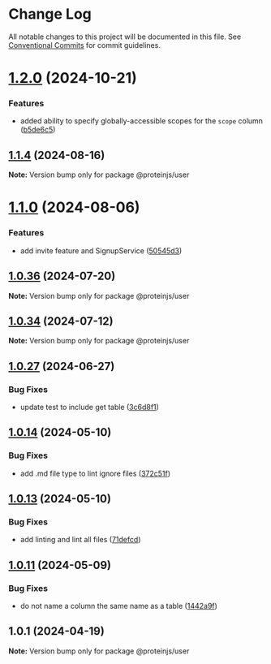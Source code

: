 # Change Log

All notable changes to this project will be documented in this file.
See [Conventional Commits](https://conventionalcommits.org) for commit guidelines.

# [1.2.0](https://github.com/proteinjs/user/compare/@proteinjs/user@1.1.11...@proteinjs/user@1.2.0) (2024-10-21)


### Features

* added ability to specify globally-accessible scopes for the `scope` column ([b5de6c5](https://github.com/proteinjs/user/commit/b5de6c58f9c4d3dbb0288132699aeaf164b2bf05))





## [1.1.4](https://github.com/proteinjs/user/compare/@proteinjs/user@1.1.3...@proteinjs/user@1.1.4) (2024-08-16)

**Note:** Version bump only for package @proteinjs/user





# [1.1.0](https://github.com/proteinjs/user/compare/@proteinjs/user@1.0.39...@proteinjs/user@1.1.0) (2024-08-06)


### Features

* add invite feature and SignupService ([50545d3](https://github.com/proteinjs/user/commit/50545d39c19238e9e1b3ec67c789c3c161860dc8))





## [1.0.36](https://github.com/proteinjs/user/compare/@proteinjs/user@1.0.35...@proteinjs/user@1.0.36) (2024-07-20)

**Note:** Version bump only for package @proteinjs/user





## [1.0.34](https://github.com/proteinjs/user/compare/@proteinjs/user@1.0.33...@proteinjs/user@1.0.34) (2024-07-12)

**Note:** Version bump only for package @proteinjs/user





## [1.0.27](https://github.com/proteinjs/user/compare/@proteinjs/user@1.0.26...@proteinjs/user@1.0.27) (2024-06-27)


### Bug Fixes

* update test to include get table ([3c6d8f1](https://github.com/proteinjs/user/commit/3c6d8f15c183ccf7171cfcb1975e7cef0a2ee7c0))





## [1.0.14](https://github.com/proteinjs/user/compare/@proteinjs/user@1.0.13...@proteinjs/user@1.0.14) (2024-05-10)


### Bug Fixes

* add .md file type to lint ignore files ([372c51f](https://github.com/proteinjs/user/commit/372c51fdc0a48c8559321862e3b7cebe05e4955d))





## [1.0.13](https://github.com/proteinjs/user/compare/@proteinjs/user@1.0.12...@proteinjs/user@1.0.13) (2024-05-10)

### Bug Fixes

- add linting and lint all files ([71defcd](https://github.com/proteinjs/user/commit/71defcd78dc479d2eef1f624c746c879f4e31daa))

## [1.0.11](https://github.com/proteinjs/user/compare/@proteinjs/user@1.0.10...@proteinjs/user@1.0.11) (2024-05-09)

### Bug Fixes

- do not name a column the same name as a table ([1442a9f](https://github.com/proteinjs/user/commit/1442a9f665f88feafa8ccb83631ef2fb7d741f20))

## 1.0.1 (2024-04-19)

**Note:** Version bump only for package @proteinjs/user
